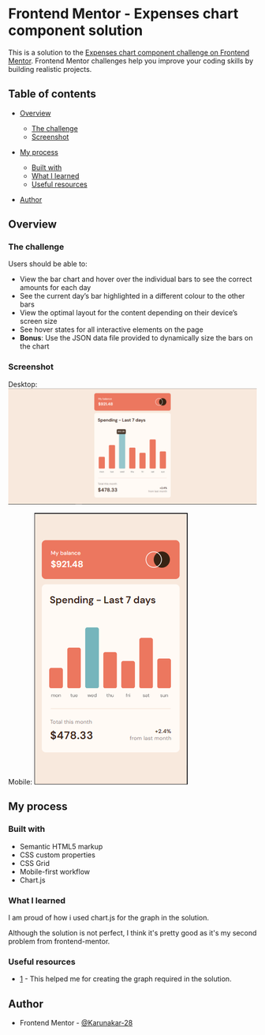 # Frontend Mentor - Expenses chart component solution

This is a solution to the [Expenses chart component challenge on Frontend Mentor](https://www.frontendmentor.io/challenges/expenses-chart-component-e7yJBUdjwt). Frontend Mentor challenges help you improve your coding skills by building realistic projects. 

## Table of contents

- [Overview](#overview)
  - [The challenge](#the-challenge)
  - [Screenshot](#screenshot)
 
- [My process](#my-process)
  - [Built with](#built-with)
  - [What I learned](#what-i-learned)
  - [Useful resources](#useful-resources)
- [Author](#author)




## Overview

### The challenge

Users should be able to:

- View the bar chart and hover over the individual bars to see the correct amounts for each day
- See the current day’s bar highlighted in a different colour to the other bars
- View the optimal layout for the content depending on their device’s screen size
- See hover states for all interactive elements on the page
- **Bonus**: Use the JSON data file provided to dynamically size the bars on the chart

### Screenshot
Desktop:
![](./screenshots/desktop.PNG)

Mobile:
![](./screenshots/mobile.PNG)

## My process

### Built with

- Semantic HTML5 markup
- CSS custom properties
- CSS Grid
- Mobile-first workflow
- Chart.js


### What I learned

I am proud of how i used chart.js for the graph in the solution. 

Although the solution is not perfect, I think it's pretty good as it's my second problem from frontend-mentor. 


### Useful resources

- [1](https://www.chartjs.org/docs/latest/) - This helped me for creating the graph required in the solution.

## Author

- Frontend Mentor - [@Karunakar-28](https://www.frontendmentor.io/profile/Karunakar-28)


